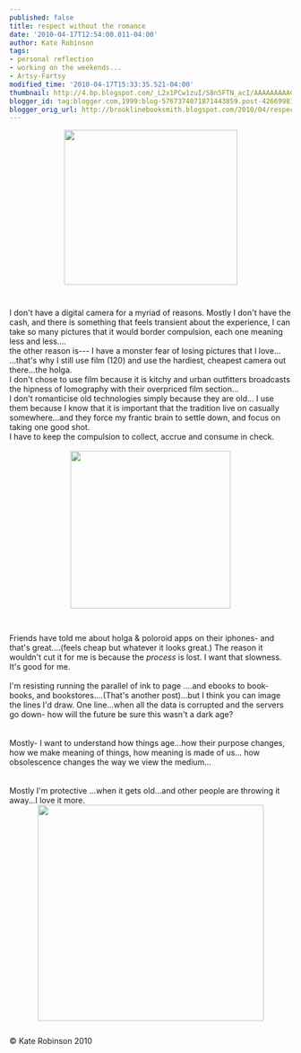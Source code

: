 ```yaml
---
published: false
title: respect without the romance
date: '2010-04-17T12:54:00.011-04:00'
author: Kate Robinson
tags:
- personal reflection
- working on the weekends...
- Artsy-Fartsy
modified_time: '2010-04-17T15:33:35.521-04:00'
thumbnail: http://4.bp.blogspot.com/_L2x1PCw1zuI/S8n5FTN_acI/AAAAAAAAACo/lTWNBTDqn9A/s72-c/bsmith.bmp
blogger_id: tag:blogger.com,1999:blog-5767374071871443859.post-4266998195664833938
blogger_orig_url: http://brooklinebooksmith.blogspot.com/2010/04/respect-without-romance.html
---
```


<img style="TEXT-ALIGN: center; MARGIN: 0px auto 10px; WIDTH: 309px; DISPLAY: block; HEIGHT: 276px; CURSOR: hand" id="BLOGGER_PHOTO_ID_5461169892617054658" border="0" alt="" src="http://4.bp.blogspot.com/_L2x1PCw1zuI/S8n5FTN_acI/AAAAAAAAACo/lTWNBTDqn9A/s320/bsmith.bmp" /><br /><div><div><div><div>I don't have a digital camera for a myriad of reasons. Mostly I don't have the cash, and there is something that feels transient about the experience, I can take so many pictures that it would border compulsion, each one meaning less and less....<br /></div><div>the other reason is--- I have a monster fear of losing pictures that I love...<br /></div><div>...that's why I still use film (120) and use the hardiest, cheapest camera out there...the holga.<br /></div><div>I don't chose to use film because it is kitchy and urban outfitters broadcasts the hipness of lomography with their overpriced film section...<br /></div><div>I don't romanticise old technologies simply because they are old... I use them because I know that it is important that the tradition live on casually somewhere...and they force my frantic brain to settle down, and focus on taking one good shot.<br /></div><div>I have to keep the compulsion to collect, accrue and consume in check.<br /><br /></div><div></div><img style="TEXT-ALIGN: center; MARGIN: 0px auto 10px; WIDTH: 286px; DISPLAY: block; HEIGHT: 281px; CURSOR: hand" id="BLOGGER_PHOTO_ID_5461169101196260258" border="0" alt="" src="http://4.bp.blogspot.com/_L2x1PCw1zuI/S8n4XO8kc6I/AAAAAAAAACg/BHB8VCqswX4/s320/coolidge.jpg" /><br /><br /><div>Friends have told me about holga &amp; poloroid apps on their iphones- and that's great....(feels cheap but whatever it looks great.) The reason it wouldn't cut it for me is because the <em>process</em> is lost. I want that slowness. It's good for me.</div><br /><div>I'm resisting running the parallel of ink to page ....and ebooks to book-books, and bookstores....(That's another post)...but I think you can image the lines I'd draw. One line...when all the data is corrupted and the servers go down- how will the future be sure this wasn't a dark age?</div><br /><div></div><br /><div>Mostly- I want to understand how things age...how their purpose changes, how we make meaning of things, how meaning is made of us... how obsolescence changes the way we view the medium...</div><br /><div></div><br /><div>Mostly I'm protective ...when it gets old...and other people are throwing it away...I love it more.</div><div></div><div></div><img style="TEXT-ALIGN: center; MARGIN: 0px auto 10px; WIDTH: 403px; DISPLAY: block; HEIGHT: 385px; CURSOR: hand" id="BLOGGER_PHOTO_ID_5461171199661997298" border="0" alt="" src="http://3.bp.blogspot.com/_L2x1PCw1zuI/S8n6RYVyfPI/AAAAAAAAAC4/94-LnIm4cuM/s320/holgamans.bmp" /><br />© Kate Robinson 2010</div></div></div>